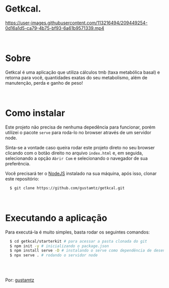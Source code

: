 # Getkcal.

https://user-images.githubusercontent.com/113216494/209449254-0d16a1d5-ca79-4b75-bf93-6a61b9571339.mp4

<br>

# Sobre 
Getkcal é uma aplicação que utiliza cálculos tmb (taxa metabólica basal) e retorna para você, quantidades exatas do seu metabolismo, além de manutenção, perda e ganho de peso!

<br>

# Como instalar
Este projeto não precisa de nenhuma depedência para funcionar, porém utilizei o pacote `serve` para roda-lo no browser através de um servidor node.

Sinta-se a vontade caso queira rodar este projeto direto no seu browser clicando com o botão direito no arquivo `index.html` e, em seguida, selecionando a opção `Abrir Com` e selecionando o navegador de sua preferência.

Você precisará ter o [NodeJS](https://nodejs.org) instalado na sua máquina, após isso, clonar este repositório:
```sh
  $ git clone https://github.com/gustamtz/getkcal.git
```

<br>

# Executando a aplicação

Para executá-la é muito simples, basta rodar os seguintes comandos:
```sh
  $ cd getkcal/starterkit # para acessar a pasta clonada do git
  $ npm init -y # inicializando o package.json
  $ npm install serve -D # instalando o serve como dependência de desenvolvimento
  $ npx serve . # rodando o servidor node
```

<br> <br>

  Por: <a href="https://github.com/gustamtz">gustamtz</a>
